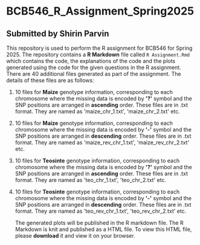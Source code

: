 # BCB546_R_Assignment_Spring2025
## Submitted by Shirin Parvin

This repository is used to perform the R assignment for BCB546 for Spring 2025. The repository contains a **R Markdown** file called `R Assignment.Rmd` which contains the code, the explanations of the code and the plots generated using the code for the given questions in the R assignment. There are 40 additional files generated as part of the assignment. The details of these files are as follows:
1. 10 files for **Maize** genotype information, corresponding to each chromosome where the missing data is encoded by **'?'** symbol and the SNP positions are arranged in **ascending** order. These files are in .txt format. They are named as 'maize_chr_1.txt', 'maize_chr_2.txt' etc.
2. 10 files for **Maize** genotype information, corresponding to each chromosome where the missing data is encoded by **'-'** symbol and the SNP positions are arranged in **descending** order. These files are in .txt format. They are named as 'maize_rev_chr_1.txt', 'maize_rev_chr_2.txt' etc.
3. 10 files for **Teosinte** genotype information, corresponding to each chromosome where the missing data is encoded by **'?'** symbol and the SNP positions are arranged in **ascending** order. These files are in .txt format. They are named as 'teo_chr_1.txt', 'teo_chr_2.txt' etc.
4. 10 files for **Teosinte** genotype information, corresponding to each chromosome where the missing data is encoded by **'-'** symbol and the SNP positions are arranged in **descending** order. These files are in .txt format. They are named as 'teo_rev_chr_1.txt', 'teo_rev_chr_2.txt' etc.

   The generated plots will be published in the R markdown file. The R Markdown is knit and published as a HTML file. To view this HTML file, please **download** it and view it on your browser.
